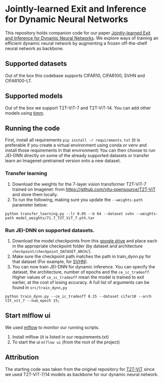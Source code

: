 # Jointly-learned Exit and Inference for Dynamic Neural Networks

This repository holds companion code for our paper [Jointly-learned Exit and Inference for Dynamic Neural Networks](https://arxiv.org/abs/2310.09163). We explore ways of training an efficient dynamic neural network by augmenting a frozen off-the-shelf neural network as backbone.


## Supported datasets
Out of the box this codebase supports CIFAR10, CIFAR100, SVHN and CIFAR100-LT.

## Supported models
Out of the box we support T2T-ViT-7 and T2T-ViT-14. You can add other models using [timm](https://github.com/huggingface/pytorch-image-models).


## Running the code
First, install all requirements `pip install -r requirements.txt` (it is preferable if you create a virtual environment using conda or venv and install those requirements in that environment)
You can then choose to run JEI-DNN directly on some of the already supported datasets or transfer learn an Imagenet-pretrained version onto a new dataset.
### Transfer learning
1. Download the weights for the 7-layer vision transformer T2T-ViT-7 trained on Imagenet:  from https://github.com/yitu-opensource/T2T-ViT and store them locally. 
2. To run the following, making sure you update the `--weights-path` parameter below:
```
python transfer_learning.py --lr 0.05 --b 64 --dataset svhn --weights-path model_weights/71.7_T2T_ViT_7.pth.tar
```

### Run JEI-DNN on supported datasets.
1. Download the model checkpoints from this [google drive](https://drive.google.com/drive/folders/1kyAVHtTKNx-h_pgpm_9cqktF8Ce6ZiAg?usp=sharing)  and place each in the appropriate checkpoint folder (by dataset and architecture `checkpoint/checkpoint_DATASET_ARCH/`).
2. Make sure the checkpoint path matches the path in train_dynn.py for that dataset (For example, for [SVHN](https://github.com/networkslab/dynn/blob/main/src/train_dynn.py#L128)).
3. You can now train JEI-DNN for dynamic inference. You can specify the dataset, the architecture, number of epochs and the `ce_ic_tradeoff`. Higher values of `ce_ic_tradeoff` mean the model is trained to exit earlier, at the cost of losing accuracy. A full list of arguments can be found in `src/train_dynn,py`
```
python train_dynn.py --ce_ic_tradeoff 0.15 --dataset cifar10 --arch t2t_vit_7 --num_epoch 15;
```

## Start mlflow ui
We used [mlflow](https://www.mlflow.org/docs/latest/index.html) to monitor our running scripts.
1. Install mlflow (it is listed in our requirements.txt)
2. To start the ui `mlflow ui` (from the root of the project)

## Attribution
The starting code was taken from the original repository for [T2T-ViT](https://github.com/yitu-opensource/T2T-ViT) since we used T2T-ViT-7/14 models as backbone for our dynamic neural network.
